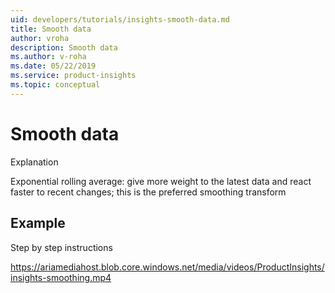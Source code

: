 ```yaml
---
uid: developers/tutorials/insights-smooth-data.md
title: Smooth data
author: vroha
description: Smooth data
ms.author: v-roha
ms.date: 05/22/2019
ms.service: product-insights
ms.topic: conceptual
---
```

# Smooth data

Explanation

Exponential rolling average: give more weight to the latest data and react faster to recent changes; this is the preferred smoothing transform

## Example

Step by step instructions

https://ariamediahost.blob.core.windows.net/media/videos/ProductInsights/insights-smoothing.mp4
